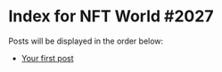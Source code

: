 # Index for NFT World #2027
Posts will be displayed in the order below:

- [Your first post](./001-first.md)

